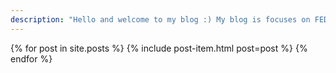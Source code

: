 ```yaml
---
description: "Hello and welcome to my blog :) My blog is focuses on FED stuff and dedicated to `spread the code`"
---
```


{% for post in site.posts %}
  {% include post-item.html post=post %}
{% endfor %}